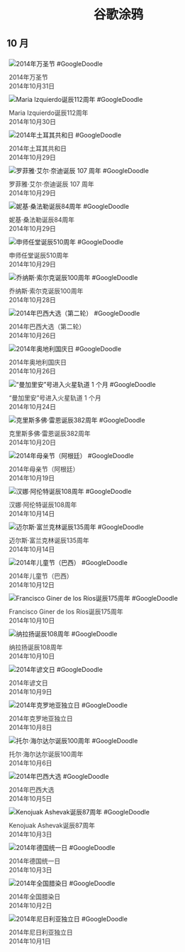 
<h1 align="center"> 谷歌涂鸦 </h1>




## 10 月

<div class="image">


<img src="https://lh3.googleusercontent.com/1bz7oh6oVbIJepkqLaSW3-C_js83p2KWsydHPCmB6zfcVM3DvwE8mIrcmTyJreRp8BU552NAaVC2lDcLk1XhrYlwv1s62nEGccSGQhVN" alt="2014年万圣节 #GoogleDoodle" style="margin: 5px"/>
<div class="info" style="font-size: 14px; color:#333333; margin:5px"><div class="title">2014年万圣节</div><div class="date">2014年10月31日</div></div>

<img src="https://lh3.googleusercontent.com/ZqGNqsK94sjhlqCZEM-blehkoii9WOMaKQZazoj3FTs71rlolyXndLiKB3B4ZmFjPbgJZDQZXupxqJurk7e1WmtKpoXrGVJQplVPhwk" alt="Maria Izquierdo诞辰112周年 #GoogleDoodle" style="margin: 5px"/>
<div class="info" style="font-size: 14px; color:#333333; margin:5px"><div class="title">Maria Izquierdo诞辰112周年</div><div class="date">2014年10月30日</div></div>

<img src="https://lh3.googleusercontent.com/05Qi49llXBspkbzCoJvuCCKf-rk_SmGGIaE4ViPbVt4oq-Jg3hDT6A1liv-WqJBW3WX0PfOixvm4bEdtXTjlYSRNs0HjqR7rQx5s_kA" alt="2014年土耳其共和日 #GoogleDoodle" style="margin: 5px"/>
<div class="info" style="font-size: 14px; color:#333333; margin:5px"><div class="title">2014年土耳其共和日</div><div class="date">2014年10月29日</div></div>

<img src="https://lh3.googleusercontent.com/lz18CgIUr-MbPPVznc7N9OYUSYKoJUzg6JOOjFeuORqiEblyK-FNJlVU_RLgK2mp8lX2nCfMS9JdSLehTWV_662YafYYF0SyNVoipQLr" alt="罗菲雅·艾尔·奈迪诞辰 107 周年 #GoogleDoodle" style="margin: 5px"/>
<div class="info" style="font-size: 14px; color:#333333; margin:5px"><div class="title">罗菲雅·艾尔·奈迪诞辰 107 周年</div><div class="date">2014年10月29日</div></div>

<img src="https://lh3.googleusercontent.com/DU3Qhfk36HCbLwoYRK4DwBjZv1inVcUmu4GRoWmoo1yB5kOq0vZQfBPhB1BY3CrIHus_TCHwCeg_RVtstjRPM72EVMISXfgQHVltaWMw" alt="妮基·桑法勒诞辰84周年 #GoogleDoodle" style="margin: 5px"/>
<div class="info" style="font-size: 14px; color:#333333; margin:5px"><div class="title">妮基·桑法勒诞辰84周年</div><div class="date">2014年10月29日</div></div>

<img src="https://lh3.googleusercontent.com/rVDKcmTGVTre904_093PgeHfMdOttoFSb_NnMPZzHrn1TXet3HJBwkOK79MtWp8JK24jN44on3Ba0eTCs7Z38GfkxVLH5tD0M4IM4Zc" alt="申师任堂诞辰510周年 #GoogleDoodle" style="margin: 5px"/>
<div class="info" style="font-size: 14px; color:#333333; margin:5px"><div class="title">申师任堂诞辰510周年</div><div class="date">2014年10月29日</div></div>

<img src="https://lh3.googleusercontent.com/ov7-GKsxPMFeK2IekQwRjpYmBCRvXujARgo8eLJLSq-l4RlFw4qolKMbWbgCaRtcVogFf8e0hektarguIdTZCQIrTxnF-DIY9RpPz1zw" alt="乔纳斯·索尔克诞辰100周年 #GoogleDoodle" style="margin: 5px"/>
<div class="info" style="font-size: 14px; color:#333333; margin:5px"><div class="title">乔纳斯·索尔克诞辰100周年</div><div class="date">2014年10月28日</div></div>

<img src="https://lh3.googleusercontent.com/dmRqKhZw0RWn7yUO3y9lV3-pNp4bnO13hFhkBSNe1TlD7OnOLHlAFAju_Jz07TIDO3AkNEmc3YT3KEMrLuOlMapKLzOeRNiHPprGe0yPEg" alt="2014年巴西大选（第二轮） #GoogleDoodle" style="margin: 5px"/>
<div class="info" style="font-size: 14px; color:#333333; margin:5px"><div class="title">2014年巴西大选（第二轮）</div><div class="date">2014年10月26日</div></div>

<img src="https://lh3.googleusercontent.com/40VZgyDMiOMvfpsV-gp72BmQTfLzSkpPMqyfcNdy495iU38LpSdJX0qj_NuTYrKs0oRbHsz2L5sd7AFvoHaulO_Xe_iGaO-U7a3IDeMk" alt="2014年奥地利国庆日 #GoogleDoodle" style="margin: 5px"/>
<div class="info" style="font-size: 14px; color:#333333; margin:5px"><div class="title">2014年奥地利国庆日</div><div class="date">2014年10月26日</div></div>

<img src="https://lh3.googleusercontent.com/MkgRiQDIH4fpwhUySFyU_7ZbR9u0ZT8rNzutPASh-iEx0Mn9CSgrMux2OnvpPq_Ae3NnePWLBkqcbSkZisMnZgC9dc_hUDDyaL0AZuFiuw" alt="“曼加里安”号进入火星轨道 1 个月 #GoogleDoodle" style="margin: 5px"/>
<div class="info" style="font-size: 14px; color:#333333; margin:5px"><div class="title">“曼加里安”号进入火星轨道 1 个月</div><div class="date">2014年10月24日</div></div>

<img src="https://lh3.googleusercontent.com/7aiTlwKgqc662raaAOPel9yYByV83VYpYYdZsFIhNrFWdlP_E7f2z80BrCW0eCGsa7ejBPaB6qVEGKXisPGB1Gvn4uEdIKWjhnJJeMpgBQ" alt="克里斯多佛·雷恩诞辰382周年 #GoogleDoodle" style="margin: 5px"/>
<div class="info" style="font-size: 14px; color:#333333; margin:5px"><div class="title">克里斯多佛·雷恩诞辰382周年</div><div class="date">2014年10月20日</div></div>

<img src="https://lh3.googleusercontent.com/xWdHUmhT3VJ6sn9KxjWzBsjjdP1KPX5dwlvQRi9wf69cQ2eJJ9ht1wc6_K4W2CFeixUTelrNrYxsVizPta0nGHYLoZ8Rz3Z62dr85qgO" alt="2014年母亲节（阿根廷） #GoogleDoodle" style="margin: 5px"/>
<div class="info" style="font-size: 14px; color:#333333; margin:5px"><div class="title">2014年母亲节（阿根廷）</div><div class="date">2014年10月19日</div></div>

<img src="https://lh3.googleusercontent.com/9fFv9fHQzn7YUYkxsQ2zSNfgI-mzATt9c779LL69415Oc3Hv8NokND8-02wL2Yo_qFAG4XKoNSRhpAHr9JTfbA0yiXTI2gODTQRwooQ" alt="汉娜·阿伦特诞辰108周年 #GoogleDoodle" style="margin: 5px"/>
<div class="info" style="font-size: 14px; color:#333333; margin:5px"><div class="title">汉娜·阿伦特诞辰108周年</div><div class="date">2014年10月14日</div></div>

<img src="https://lh3.googleusercontent.com/ehDgXpQtNI3n-QIFG7jUc-D8k6N-hGrBKduiuMbaWqMAm2AYrjQg-f_W4XLwfZxwM8pBSrCgyQfycG0BKU0fMoJSv6ud-k80CQ8-Pf8" alt="迈尔斯‧富兰克林诞辰135周年 #GoogleDoodle" style="margin: 5px"/>
<div class="info" style="font-size: 14px; color:#333333; margin:5px"><div class="title">迈尔斯‧富兰克林诞辰135周年</div><div class="date">2014年10月14日</div></div>

<img src="https://lh3.googleusercontent.com/NjbSdlZTtpKeG8i2ebD_iekL9Ionw8TRE9gIdqTNp4CIzwwLZWeaAZQce7kUMdGEPY7Pfffbs7ZjZtzDrCcxsTdMoywlYxodczqWaXk6OQ" alt="2014年儿童节（巴西） #GoogleDoodle" style="margin: 5px"/>
<div class="info" style="font-size: 14px; color:#333333; margin:5px"><div class="title">2014年儿童节（巴西）</div><div class="date">2014年10月12日</div></div>

<img src="https://lh3.googleusercontent.com/mKuevNSOL2rtQ932ZamBfXPkvBd-YIo6Odv7wXeQt8U-DW4c6zFutDbLMr6tWuaD6kappbIcgnPK-9TNKs9HRPwF5K1-cH20YOqx5WRO" alt="Francisco Giner de los Ríos诞辰175周年 #GoogleDoodle" style="margin: 5px"/>
<div class="info" style="font-size: 14px; color:#333333; margin:5px"><div class="title">Francisco Giner de los Ríos诞辰175周年</div><div class="date">2014年10月10日</div></div>

<img src="https://lh3.googleusercontent.com/jDipyIb4UimkT_xR6sDZ63qOsGvxvwGJ2AyxnVq2UiG3Z_RSXUJU9NSkOFnoMLJxT2AcI_h1ePjRbGqFE5c_cnXmqRQRXuq3-vpNCavf" alt="纳拉扬诞辰108周年 #GoogleDoodle" style="margin: 5px"/>
<div class="info" style="font-size: 14px; color:#333333; margin:5px"><div class="title">纳拉扬诞辰108周年</div><div class="date">2014年10月10日</div></div>

<img src="https://lh3.googleusercontent.com/OzwDJz3EXOtdlI0lwewkaL1mHJLLZePIXEnXC0FB6YO63qplWS4vKtm7mBB4m7CwRJvgT0kxP3H_bTopp4FwogoHf38S64DdN2EXdgs" alt="2014年谚文日 #GoogleDoodle" style="margin: 5px"/>
<div class="info" style="font-size: 14px; color:#333333; margin:5px"><div class="title">2014年谚文日</div><div class="date">2014年10月9日</div></div>

<img src="https://lh3.googleusercontent.com/o3D4oaj_j0RhaVPaJo1nmLZDW5A6gfsflFJ-buw3qdrrPtsSo2E6dgJ6Yu-cPToGc9KGo6Gj1X0NQ9BV2oCM14-21ObDTYatLYEK6xPXlw" alt="2014年克罗地亚独立日 #GoogleDoodle" style="margin: 5px"/>
<div class="info" style="font-size: 14px; color:#333333; margin:5px"><div class="title">2014年克罗地亚独立日</div><div class="date">2014年10月8日</div></div>

<img src="https://lh3.googleusercontent.com/CiCocGppE7iuYyNCf4b_MFm9LKCs1KMSkapB0A_CFu5tgHCkoQVwYdpzpjdHj6RzR7RAUp2oJaZiBguW-EsrKeYH2a19nxIEaNVxSueL" alt="托尔·海尔达尔诞辰100周年 #GoogleDoodle" style="margin: 5px"/>
<div class="info" style="font-size: 14px; color:#333333; margin:5px"><div class="title">托尔·海尔达尔诞辰100周年</div><div class="date">2014年10月6日</div></div>

<img src="https://lh3.googleusercontent.com/93gt6t-Z-2sJKfWysRsxSx1XAM7KbCuIZJPkQUPDjbmJeLIQgqtj-5OajWeq_e9PLgCoXsEsDw8FtlFigR68g1X0CCtaK0iek9-7W6qNOg" alt="2014年巴西大选 #GoogleDoodle" style="margin: 5px"/>
<div class="info" style="font-size: 14px; color:#333333; margin:5px"><div class="title">2014年巴西大选</div><div class="date">2014年10月5日</div></div>

<img src="https://lh3.googleusercontent.com/y-8eFpWKBXipqvsdEhdYSHT9SXt4NJNnUB7Fby1VJI3F7LnD0uiZeEhGWnbomOCjfr5POKj7MggRdNcKnJU6hhVQv8odqsoXA1RzSFNJHA" alt="Kenojuak Ashevak诞辰87周年 #GoogleDoodle" style="margin: 5px"/>
<div class="info" style="font-size: 14px; color:#333333; margin:5px"><div class="title">Kenojuak Ashevak诞辰87周年</div><div class="date">2014年10月3日</div></div>

<img src="https://lh3.googleusercontent.com/C7mtHaKoVyLzz6x8P2GCMmGASSiw5NEiKSid0dVEhI6_GcRB80fY5U2rkyNgy64GlSmcQT1SMl48BSoObGhWqU3xehC8I4QIXG-Py04o" alt="2014年德国统一日 #GoogleDoodle" style="margin: 5px"/>
<div class="info" style="font-size: 14px; color:#333333; margin:5px"><div class="title">2014年德国统一日</div><div class="date">2014年10月3日</div></div>

<img src="https://lh3.googleusercontent.com/ak3vBD3PyAEeFWoWbKow0hGkB2duTN-mBHNnyMr7ej1uk2Heks6kKEHbC3j1NxiZtON0MgMcu3D8tEQ9UbaJG5KAL9FRdnP2VtnTPcE" alt="2014年全国腊染日 #GoogleDoodle" style="margin: 5px"/>
<div class="info" style="font-size: 14px; color:#333333; margin:5px"><div class="title">2014年全国腊染日</div><div class="date">2014年10月2日</div></div>

<img src="https://lh3.googleusercontent.com/n-1rr7oGK06fQSYLRXFJy3OU_MOYTE-2_-mh0Fk4zi377O93aMCHF81aeaSgg_23BJyosJx7bPHklO6X_x5R-eEg5hany6VqqqX6yLPg" alt="2014年尼日利亚独立日 #GoogleDoodle" style="margin: 5px"/>
<div class="info" style="font-size: 14px; color:#333333; margin:5px"><div class="title">2014年尼日利亚独立日</div><div class="date">2014年10月1日</div></div>

</div>








